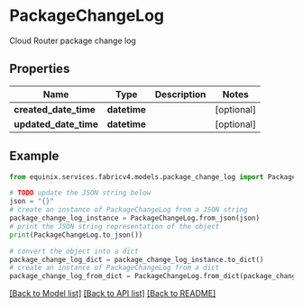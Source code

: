 # PackageChangeLog

Cloud Router package change log

## Properties

Name | Type | Description | Notes
------------ | ------------- | ------------- | -------------
**created_date_time** | **datetime** |  | [optional] 
**updated_date_time** | **datetime** |  | [optional] 

## Example

```python
from equinix.services.fabricv4.models.package_change_log import PackageChangeLog

# TODO update the JSON string below
json = "{}"
# create an instance of PackageChangeLog from a JSON string
package_change_log_instance = PackageChangeLog.from_json(json)
# print the JSON string representation of the object
print(PackageChangeLog.to_json())

# convert the object into a dict
package_change_log_dict = package_change_log_instance.to_dict()
# create an instance of PackageChangeLog from a dict
package_change_log_from_dict = PackageChangeLog.from_dict(package_change_log_dict)
```
[[Back to Model list]](../README.md#documentation-for-models) [[Back to API list]](../README.md#documentation-for-api-endpoints) [[Back to README]](../README.md)


